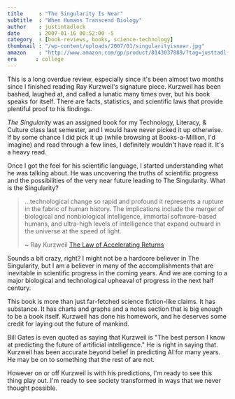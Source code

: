 ```yaml
---
title     : "The Singularity Is Near"
subtitle  : "When Humans Transcend Biology"
author    : justintadlock
date      : 2007-01-16 00:52:00 -5
category  : [book-reviews, books, science-technology]
thumbnail : "/wp-content/uploads/2007/01/singularityisnear.jpg"
amazon    : "http://www.amazon.com/gp/product/0143037889/?tag=justtadl-20"
era      : college
---
```


This is a long overdue review, especially since it's been almost two months since I finished reading Ray Kurzweil's signature piece.  Kurzweil has been bashed, laughed at, and called a lunatic many times over, but his book speaks for itself.  There are facts, statistics, and scientific laws that provide plentiful proof to his findings.

<em>The Singularity</em> was an assigned book for my Technology, Literacy, &amp; Culture class last semester, and I would have never picked it up otherwise.  If by some chance I did pick it up (while browsing at Books-a-Million, I'd imagine) and read through a few lines, I definitely wouldn't have read it.  It's a heavy read.

Once I got the feel for his scientific language, I started understanding what he was talking about.  He was uncovering the truths of scientific progress and the possibilities of the very near future leading to The Singularity.  What is the Singularity?

<blockquote>
...technological change so rapid and profound it represents a rupture in the fabric of human history. The implications include the merger of biological and nonbiological intelligence, immortal software-based humans, and ultra-high levels of intelligence that expand outward in the universe at the speed of light.

~ Ray Kurzweil <a href="http://www.kurzweilai.net/articles/art0134.html?printable=1" title="The Law of Accelerating Returns" rel="external"> The Law of Accelerating Returns</a>
</blockquote>

Sounds a bit crazy, right?  I might not be a hardcore believer in The Singularity, but I am a believer in many of the accomplishments that are inevitable in scientific progress in the coming years.  And we are coming to a major biological and technological upheaval of progress in the next half century.

This book is more than just far-fetched science fiction-like claims.  It has substance.  It has charts and graphs and a notes section that is big enough to be a book itself.  Kurzweil has done his homework, and he deserves some credit for laying out the future of mankind.

Bill Gates is even quoted as saying that Kurzweil is "The best person I know at predicting the future of artificial intelligence."  He is right in saying that.  Kurzweil has been accurate beyond belief in predicting AI for many years.  He may be on to something that the rest of are not.

However on or off Kurzweil is with his predictions, I'm ready to see this thing play out.  I'm ready to see society transformed in ways that we never thought possible.
